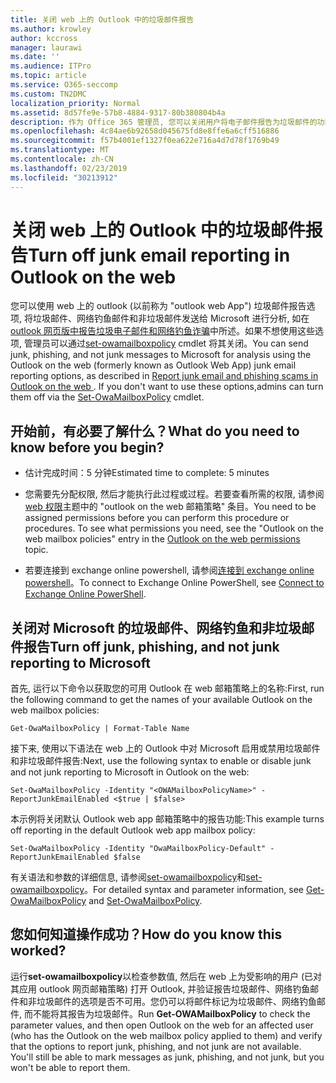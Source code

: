 ```yaml
---
title: 关闭 web 上的 Outlook 中的垃圾邮件报告
ms.author: krowley
author: kccross
manager: laurawi
ms.date: ''
ms.audience: ITPro
ms.topic: article
ms.service: O365-seccomp
ms.custom: TN2DMC
localization_priority: Normal
ms.assetid: 8d57fe9e-57b8-4884-9317-80b380804b4a
description: 作为 Office 365 管理员, 您可以关闭用户将电子邮件报告为垃圾邮件的功能。
ms.openlocfilehash: 4c84ae6b92658d045675fd8e8ffe6a6cff516886
ms.sourcegitcommit: f57b4001ef1327f0ea622e716a4d7d78f1769b49
ms.translationtype: MT
ms.contentlocale: zh-CN
ms.lasthandoff: 02/23/2019
ms.locfileid: "30213912"
---
```

# <a name="turn-off-junk-email-reporting-in-outlook-on-the-web"></a><span data-ttu-id="7a3e9-103">关闭 web 上的 Outlook 中的垃圾邮件报告</span><span class="sxs-lookup"><span data-stu-id="7a3e9-103">Turn off junk email reporting in Outlook on the web</span></span>

<span data-ttu-id="7a3e9-p101">您可以使用 web 上的 outlook (以前称为 "outlook web App") 垃圾邮件报告选项, 将垃圾邮件、网络钓鱼邮件和非垃圾邮件发送给 Microsoft 进行分析, 如在[outlook 网页版中报告垃圾电子邮件和网络钓鱼诈骗](report-junk-email-and-phishing-scams-in-outlook-on-the-web-eop.md)中所述。如果不想使用这些选项, 管理员可以通过[set-owamailboxpolicy](http://technet.microsoft.com/library/530166f7-ab42-4609-ba73-9b5a39b567be.aspx) cmdlet 将其关闭。</span><span class="sxs-lookup"><span data-stu-id="7a3e9-p101">You can send junk, phishing, and not junk messages to Microsoft for analysis using the Outlook on the web (formerly known as Outlook Web App) junk email reporting options, as described in [Report junk email and phishing scams in Outlook on the web ](report-junk-email-and-phishing-scams-in-outlook-on-the-web-eop.md). If you don't want to use these options,admins can turn them off via the [Set-OwaMailboxPolicy](http://technet.microsoft.com/library/530166f7-ab42-4609-ba73-9b5a39b567be.aspx) cmdlet.</span></span> 
  
## <a name="what-do-you-need-to-know-before-you-begin"></a><span data-ttu-id="7a3e9-106">开始前，有必要了解什么？</span><span class="sxs-lookup"><span data-stu-id="7a3e9-106">What do you need to know before you begin?</span></span>
<span data-ttu-id="7a3e9-107"><a name="sectionSection0"> </a></span><span class="sxs-lookup"><span data-stu-id="7a3e9-107"></span></span>

- <span data-ttu-id="7a3e9-108">估计完成时间：5 分钟</span><span class="sxs-lookup"><span data-stu-id="7a3e9-108">Estimated time to complete: 5 minutes</span></span>
    
- <span data-ttu-id="7a3e9-p102">您需要先分配权限, 然后才能执行此过程或过程。若要查看所需的权限, 请参阅[web 权限](http://technet.microsoft.com/library/57eca42a-5a7f-4c65-89f0-7a84f2dbea19.aspx#OutlookWebApp)主题中的 "outlook on the web 邮箱策略" 条目。</span><span class="sxs-lookup"><span data-stu-id="7a3e9-p102">You need to be assigned permissions before you can perform this procedure or procedures. To see what permissions you need, see the "Outlook on the web mailbox policies" entry in the [Outlook on the web permissions](http://technet.microsoft.com/library/57eca42a-5a7f-4c65-89f0-7a84f2dbea19.aspx#OutlookWebApp) topic.</span></span> 

- <span data-ttu-id="7a3e9-111">若要连接到 exchange online powershell, 请参阅[连接到 exchange online powershell](https://docs.microsoft.com/powershell/exchange/exchange-online/connect-to-exchange-online-powershell/connect-to-exchange-online-powershell)。</span><span class="sxs-lookup"><span data-stu-id="7a3e9-111">To connect to Exchange Online PowerShell, see [Connect to Exchange Online PowerShell](https://docs.microsoft.com/powershell/exchange/exchange-online/connect-to-exchange-online-powershell/connect-to-exchange-online-powershell).</span></span>

## <a name="turn-off-junk-phishing-and-not-junk-reporting-to-microsoft"></a><span data-ttu-id="7a3e9-112">关闭对 Microsoft 的垃圾邮件、网络钓鱼和非垃圾邮件报告</span><span class="sxs-lookup"><span data-stu-id="7a3e9-112">Turn off junk, phishing, and not junk reporting to Microsoft</span></span>
<span data-ttu-id="7a3e9-113"><a name="sectionSection1"> </a></span><span class="sxs-lookup"><span data-stu-id="7a3e9-113"></span></span>

<span data-ttu-id="7a3e9-114">首先, 运行以下命令以获取您的可用 Outlook 在 web 邮箱策略上的名称:</span><span class="sxs-lookup"><span data-stu-id="7a3e9-114">First, run the following command to get the names of your available Outlook on the web mailbox policies:</span></span>
  
```
Get-OwaMailboxPolicy | Format-Table Name
```

<span data-ttu-id="7a3e9-115">接下来, 使用以下语法在 web 上的 Outlook 中对 Microsoft 启用或禁用垃圾邮件和非垃圾邮件报告:</span><span class="sxs-lookup"><span data-stu-id="7a3e9-115">Next, use the following syntax to enable or disable junk and not junk reporting to Microsoft in Outlook on the web:</span></span>
  
```
Set-OwaMailboxPolicy -Identity "<OWAMailboxPolicyName>" -ReportJunkEmailEnabled <$true | $false>
```

<span data-ttu-id="7a3e9-116">本示例将关闭默认 Outlook web app 邮箱策略中的报告功能:</span><span class="sxs-lookup"><span data-stu-id="7a3e9-116">This example turns off reporting in the default Outlook web app mailbox policy:</span></span>
  
```
Set-OwaMailboxPolicy -Identity "OwaMailboxPolicy-Default" -ReportJunkEmailEnabled $false
```

<span data-ttu-id="7a3e9-117">有关语法和参数的详细信息, 请参阅[set-owamailboxpolicy](http://technet.microsoft.com/library/bdd580d3-8812-4b4a-93e8-c6401b0d2f0f.aspx)和[set-owamailboxpolicy](http://technet.microsoft.com/library/530166f7-ab42-4609-ba73-9b5a39b567be.aspx)。</span><span class="sxs-lookup"><span data-stu-id="7a3e9-117">For detailed syntax and parameter information, see [Get-OwaMailboxPolicy](http://technet.microsoft.com/library/bdd580d3-8812-4b4a-93e8-c6401b0d2f0f.aspx) and [Set-OwaMailboxPolicy](http://technet.microsoft.com/library/530166f7-ab42-4609-ba73-9b5a39b567be.aspx).</span></span>

## <a name="how-do-you-know-this-worked"></a><span data-ttu-id="7a3e9-118">您如何知道操作成功？</span><span class="sxs-lookup"><span data-stu-id="7a3e9-118">How do you know this worked?</span></span>
<span data-ttu-id="7a3e9-119"><a name="sectionSection2"> </a></span><span class="sxs-lookup"><span data-stu-id="7a3e9-119"></span></span>

<span data-ttu-id="7a3e9-p103">运行**set-owamailboxpolicy**以检查参数值, 然后在 web 上为受影响的用户 (已对其应用 outlook 网页邮箱策略) 打开 Outlook, 并验证报告垃圾邮件、网络钓鱼邮件和非垃圾邮件的选项是否不可用。您仍可以将邮件标记为垃圾邮件、网络钓鱼邮件, 而不能将其报告为垃圾邮件。</span><span class="sxs-lookup"><span data-stu-id="7a3e9-p103">Run **Get-OWAMailboxPolicy** to check the parameter values, and then open Outlook on the web for an affected user (who has the Outlook on the web mailbox policy applied to them) and verify that the options to report junk, phishing, and not junk are not available. You'll still be able to mark messages as junk, phishing, and not junk, but you won't be able to report them.</span></span> 
